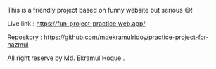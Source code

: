 This is a friendly project based on funny website but serious 😄!

Live link : https://fun-project-practice.web.app/

Repository : https://github.com/mdekramulridoy/practice-project-for-nazmul


All right reserve by Md. Ekramul Hoque .